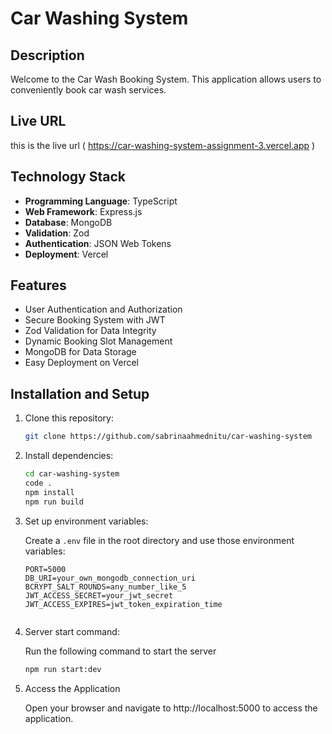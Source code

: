 # Car Washing System

## Description

Welcome to the Car Wash Booking System. This application allows users to conveniently book car wash services.

## Live URL
this is the live url ( https://car-washing-system-assignment-3.vercel.app )

## Technology Stack

- **Programming Language**: TypeScript
- **Web Framework**: Express.js
- **Database**: MongoDB
- **Validation**: Zod
- **Authentication**: JSON Web Tokens
- **Deployment**: Vercel

## Features

- User Authentication and Authorization
- Secure Booking System with JWT
- Zod Validation for Data Integrity
- Dynamic Booking Slot Management
- MongoDB for Data Storage
- Easy Deployment on Vercel

## Installation and Setup

1. Clone this repository:

   ```bash
   git clone https://github.com/sabrinaahmednitu/car-washing-system
   ```

2. Install dependencies:

   ```bash
   cd car-washing-system
   code .
   npm install
   npm run build
   ```

3. Set up environment variables:

   Create a `.env` file in the root directory and use those environment variables:

   ```
   PORT=5000
   DB_URI=your_own_mongodb_connection_uri
   BCRYPT_SALT_ROUNDS=any_number_like_5
   JWT_ACCESS_SECRET=your_jwt_secret
   JWT_ACCESS_EXPIRES=jwt_token_expiration_time


   ```

4. Server start command:

   Run the following command to start the server

   ```bash
   npm run start:dev
   ```

5. Access the Application

   Open your browser and navigate to http://localhost:5000 to access the application.




